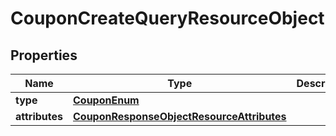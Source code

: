 
# CouponCreateQueryResourceObject

## Properties
| Name | Type | Description | Notes |
| ------------ | ------------- | ------------- | ------------- |
| **type** | [**CouponEnum**](CouponEnum.md) |  |  |
| **attributes** | [**CouponResponseObjectResourceAttributes**](CouponResponseObjectResourceAttributes.md) |  |  |



